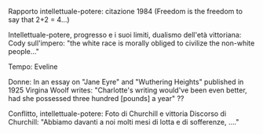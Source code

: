 Rapporto intellettuale-potere: citazione 1984 (Freedom is the freedom to say that 2+2 = 4...)

Intellettuale-potere, progresso e i suoi limiti, dualismo dell'età vittoriana: Cody sull'impero: "the white race is morally obliged to civilize the non-white people..."

Tempo: Eveline

Donne: In an essay on "Jane Eyre" and "Wuthering Heights" published in 1925 Virgina Woolf writes: "Charlotte's writing would've been even better, had she possessed three hundred \[pounds\] a year" ??

Conflitto, intellettuale-potere: Foto di Churchill e vittoria
		Discorso di Churchill: "Abbiamo davanti a noi molti mesi di lotta e di sofferenze, ...."